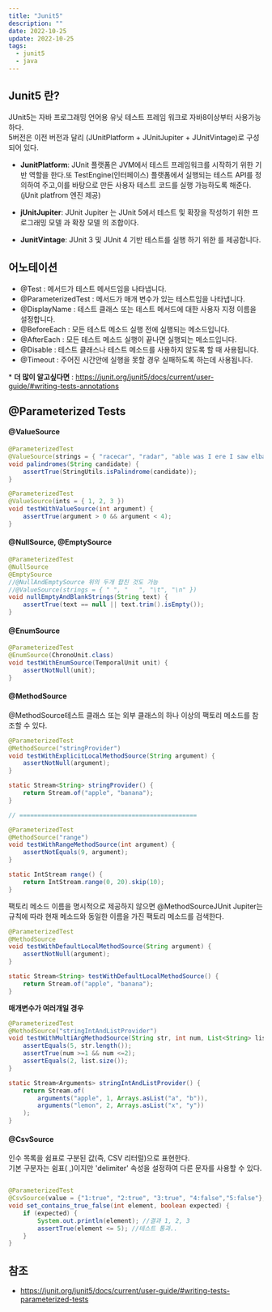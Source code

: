 ```yaml
---
title: "Junit5"
description: ""
date: 2022-10-25
update: 2022-10-25
tags:
  - junit5
  - java
---
```


## Junit5 란?

JUnit5는 자바 프로그래밍 언어용 유닛 테스트 프레임 워크로 자바8이상부터 사용가능하다.  
5버전은 이전 버전과 달리 (JUnitPlatform + JUnitJupiter + JUnitVintage)로 구성되어 있다.

- **JunitPlatform**: JUnit 플랫폼은 JVM에서 테스트 프레임워크를 시작하기 위한 기반 역할을 한다.또 TestEngine(인터페이스) 플랫폼에서 실행되는 테스트 API를 정의하여 주고,이를 바탕으로 만든 사용자 테스트 코드를 실행 가능하도록 해준다.(jUnit platfrom 엔진 제공)

- **jUnitJupiter**: JUnit Jupiter 는 JUnit 5에서 테스트 및 확장을 작성하기 위한 프로그래밍 모델 과 확장 모델 의 조합이다.

- **JunitVintage**: JUnit 3 및 JUnit 4 기반 테스트를 실행 하기 위한 를 제공합니다.

## 어노테이션

- @Test : 메서드가 테스트 메서드임을 나타냅니다.
- @ParameterizedTest : 메서드가 매개 변수가 있는 테스트임을 나타냅니다.
- @DisplayName : 테스트 클래스 또는 테스트 메서드에 대한 사용자 지정 이름을 설정합니다.
- @BeforeEach : 모든 테스트 메소드 실행 전에 실행되는 메소드입니다.
- @AfterEach : 모든 테스트 메소드 실행이 끝나면 실행되는 메소드입니다.
- @Disable : 테스트 클래스나 테스트 메소드를 사용하지 않도록 할 때 사용됩니다.
- @Timeout : 주어진 시간안에 실행을 못할 경우 실패하도록 하는데 사용됩니다.

\* **더 많이 알고싶다면** : https://junit.org/junit5/docs/current/user-guide/#writing-tests-annotations

## @Parameterized Tests

#### @ValueSource

```java
@ParameterizedTest
@ValueSource(strings = { "racecar", "radar", "able was I ere I saw elba" })
void palindromes(String candidate) {
    assertTrue(StringUtils.isPalindrome(candidate));
}

@ParameterizedTest
@ValueSource(ints = { 1, 2, 3 })
void testWithValueSource(int argument) {
    assertTrue(argument > 0 && argument < 4);
}
```

#### @NullSource, @EmptySource

```java
@ParameterizedTest
@NullSource
@EmptySource
//@NullAndEmptySource 위의 두개 합친 것도 가능
//@ValueSource(strings = { " ", "   ", "\t", "\n" })
void nullEmptyAndBlankStrings(String text) {
    assertTrue(text == null || text.trim().isEmpty());
}

```

#### @EnumSource

```java
@ParameterizedTest
@EnumSource(ChronoUnit.class)
void testWithEnumSource(TemporalUnit unit) {
    assertNotNull(unit);
}
```

#### @MethodSource

@MethodSource테스트 클래스 또는 외부 클래스의 하나 이상의 팩토리 메소드를 참조할 수 있다.

```java
@ParameterizedTest
@MethodSource("stringProvider")
void testWithExplicitLocalMethodSource(String argument) {
    assertNotNull(argument);
}

static Stream<String> stringProvider() {
    return Stream.of("apple", "banana");
}

// =================================================

@ParameterizedTest
@MethodSource("range")
void testWithRangeMethodSource(int argument) {
    assertNotEquals(9, argument);
}

static IntStream range() {
    return IntStream.range(0, 20).skip(10);
}
```

팩토리 메소드 이름을 명시적으로 제공하지 않으면 @MethodSourceJUnit Jupiter는 규칙에 따라 현재 메소드와 동일한 이름을 가진 팩토리 메소드를 검색한다.

```java
@ParameterizedTest
@MethodSource
void testWithDefaultLocalMethodSource(String argument) {
    assertNotNull(argument);
}

static Stream<String> testWithDefaultLocalMethodSource() {
    return Stream.of("apple", "banana");
}

```

**매개변수가 여러개일 경우**

```java
@ParameterizedTest
@MethodSource("stringIntAndListProvider")
void testWithMultiArgMethodSource(String str, int num, List<String> list) {
    assertEquals(5, str.length());
    assertTrue(num >=1 && num <=2);
    assertEquals(2, list.size());
}

static Stream<Arguments> stringIntAndListProvider() {
    return Stream.of(
        arguments("apple", 1, Arrays.asList("a", "b")),
        arguments("lemon", 2, Arrays.asList("x", "y"))
    );
}
```

#### @CsvSource

인수 목록을 쉼표로 구분된 값(즉, CSV 리터럴)으로 표현한다.  
기본 구분자는 쉼표( ,)이지만 'delimiter' 속성을 설정하여 다른 문자를 사용할 수 있다.

```java

@ParameterizedTest
@CsvSource(value = {"1:true", "2:true", "3:true", "4:false","5:false"}, delimiter = ':')
void set_contains_true_false(int element, boolean expected) {
    if (expected) {
        System.out.println(element); //결과 1, 2, 3
        assertTrue(element <= 5); //테스트 통과..
    }
}

```

## 참조

- https://junit.org/junit5/docs/current/user-guide/#writing-tests-parameterized-tests
